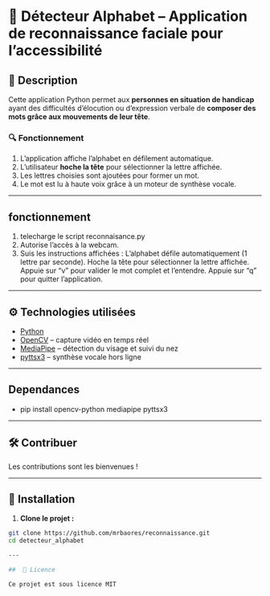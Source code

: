 # 🧠 Détecteur Alphabet – Application de reconnaissance faciale pour l’accessibilité

## 📌 Description

Cette application Python permet aux **personnes en situation de handicap** ayant des difficultés d’élocution ou d’expression verbale de **composer des mots grâce aux mouvements de leur tête**.

### 🔍 Fonctionnement

1. L’application affiche l’alphabet en défilement automatique.
2. L’utilisateur **hoche la tête** pour sélectionner la lettre affichée.
3. Les lettres choisies sont ajoutées pour former un mot.
4. Le mot est lu à haute voix grâce à un moteur de synthèse vocale.

---
## fonctionnement 
1. telecharge le script reconnaisance.py
2. Autorise l’accès à la webcam.
3. Suis les instructions affichées :
    L’alphabet défile automatiquement (1 lettre par seconde).
    Hoche la tête pour sélectionner la lettre affichée.
    Appuie sur “v” pour valider le mot complet et l’entendre.
    Appuie sur “q” pour quitter l’application.

---
## ⚙️ Technologies utilisées

- [Python](https://www.python.org/)  
- [OpenCV](https://opencv.org/) – capture vidéo en temps réel  
- [MediaPipe](https://google.github.io/mediapipe/) – détection du visage et suivi du nez  
- [pyttsx3](https://pypi.org/project/pyttsx3/) – synthèse vocale hors ligne

---
 ## Dependances 
- pip install opencv-python mediapipe pyttsx3

---

 ## 🛠️ Contribuer
 Les contributions sont les bienvenues !

---
## 🚀 Installation

1. **Clone le projet :**

```bash
git clone https://github.com/mrbaores/reconnaissance.git
cd detecteur_alphabet

---

##  📄 Licence

Ce projet est sous licence MIT

